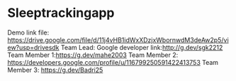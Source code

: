 # Sleeptrackingapp
Demo link file:
https://drive.google.com/file/d/11j4vHB1idWxXDzjxWbornwdM3deAw2p5/view?usp=drivesdk
Team Lead: Google developer link:http://g.dev/sgk2212
Team Member 1:https://g.dev/mahe2003
Team Member 2: https://developers.google.com/profile/u/116799250591422413753
Team Member 3: https://g.dev/Badri25
